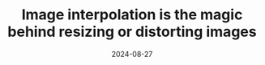---
title: Image interpolation is the magic behind resizing or distorting images
date: '2024-08-27'
tags:
  - Image Processing
external_link: 'https://x.com/Gad2Greatness/status/1828457756191252732'
links:
  - name: Image Processing
    url: 'https://#'

---